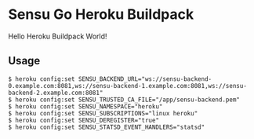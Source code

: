 # Sensu Go Heroku Buildpack

Hello Heroku Buildpack World!

## Usage

```shell
$ heroku config:set SENSU_BACKEND_URL="ws://sensu-backend-0.example.com:8081,ws://sensu-backend-1.example.com:8081,ws://sensu-backend-2.example.com:8081"
$ heroku config:set SENSU_TRUSTED_CA_FILE="/app/sensu-backend.pem"
$ heroku config:set SENSU_NAMESPACE="heroku"
$ heroku config:set SENSU_SUBSCRIPTIONS="linux heroku"
$ heroku config:set SENSU_DEREGISTER="true"
$ heroku config:set SENSU_STATSD_EVENT_HANDLERS="statsd"
```
